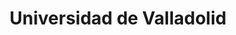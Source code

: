 ---
title: "Universidad de Valladolid"
external_link: "https://comunicacion.uva.es/medidas/index.html"
type: "castilla-y-leon"
file_title: "Acuerdo Adaptación Enseñanza"
file_link: "https://comunicacion.uva.es/_documentos/Documento-PREPARACION-DEL-CURSO-20-20-2021_Acuerdos_CG_24-07-2020.pdf"
---